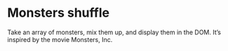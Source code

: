 # Monsters shuffle

Take an array of monsters, mix them up, and display them in the DOM. It’s inspired by the movie Monsters, Inc.
